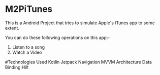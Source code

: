 # M2PiTunes

This is a Android Project that tries to simulate Apple's iTunes app to some extent. 

You can do these following operations on this app:-
1. Listen to a song
2. Watch a Video

#Technologies Used
Kotlin
Jetpack Navigation
MVVM Architecture
Data Binding
Hilt
